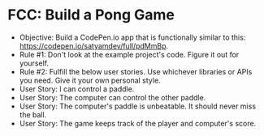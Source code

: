 # FCC: Build a Pong Game

- Objective: Build a CodePen.io app that is functionally similar to this: https://codepen.io/satyamdev/full/pdMmBp.
- Rule #1: Don't look at the example project's code. Figure it out for yourself.
- Rule #2: Fulfill the below user stories. Use whichever libraries or APIs you need. Give it your own personal style.
- User Story: I can control a paddle.
- User Story: The computer can control the other paddle.
- User Story: The computer's paddle is unbeatable. It should never miss the ball.
- User Story: The game keeps track of the player and computer's score.
